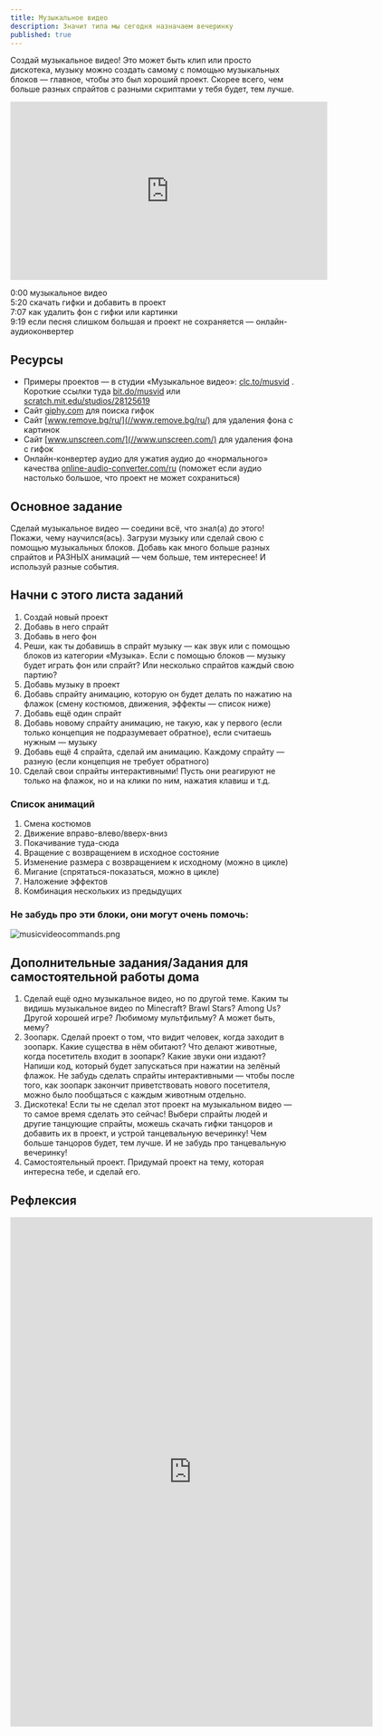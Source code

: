 ```yaml
---
title: Музыкальное видео
description: Значит типа мы сегодня назначаем вечеринку
published: true
---
```

Создай музыкальное видео! Это может быть клип или просто дискотека, музыку можно создать самому с помощью музыкальных блоков — главное, чтобы это был хороший проект. Скорее всего, чем больше разных спрайтов с разными скриптами у тебя будет, тем лучше.

<iframe width="560" height="315" src="https://www.youtube.com/embed/LiVhzD2u7fE" frameborder="0" allow="accelerometer; autoplay; clipboard-write; encrypted-media; gyroscope; picture-in-picture" allowfullscreen></iframe>

0:00 музыкальное видео  
5:20 скачать гифки и добавить в проект  
7:07 как удалить фон с гифки или картинки  
9:19 если песня слишком большая и проект не сохраняется — онлайн-аудиоконвертер

## Ресурсы

- Примеры проектов — в студии «Музыкальное видео»: [clc.to/musvid](//clc.to/musvid) . Короткие ссылки туда [bit.do/musvid](//bit.do/musvid) или [scratch.mit.edu/studios/28125619](//scratch.mit.edu/studios/28125619)
- Сайт [giphy.com](//giphy.com) для поиска гифок
- Сайт [www.remove.bg/ru/](//www.remove.bg/ru/) для удаления фона с картинок
- Сайт [www.unscreen.com/](//www.unscreen.com/) для удаления фона с гифок
- Онлайн-конвертер аудио для ужатия аудио до «нормального» качества [online-audio-converter.com/ru](//online-audio-converter.com/ru) (поможет если аудио настолько большое, что проект не может сохраниться)


## Основное задание

Сделай музыкальное видео — соедини всё, что знал(а) до этого! Покажи, чему научился(ась). Загрузи музыку или сделай свою с помощью музыкальных блоков. Добавь как много больше разных спрайтов и РАЗНЫХ анимаций — чем больше, тем интереснее! И используй разные события.

## Начни с этого листа заданий

1. Создай новый проект
2. Добавь в него спрайт
3. Добавь в него фон
4. Реши, как ты добавишь в спрайт музыку — как звук или с помощью блоков из категории «Музыка». Если с помощью блоков — музыку будет играть фон или спрайт? Или несколько спрайтов каждый свою партию?
5. Добавь музыку в проект
6. Добавь спрайту анимацию, которую он будет делать по нажатию на флажок (смену костюмов, движения, эффекты — список ниже)
7. Добавь ещё один спрайт
8. Добавь новому спрайту анимацию, не такую, как у первого (если только концепция не подразумевает обратное), если считаешь нужным — музыку
9. Добавь ещё 4 спрайта, сделай им анимацию. Каждому спрайту — разную (если концепция не требует обратного)
10. Сделай свои спрайты интерактивными! Пусть они реагируют не только на флажок, но и на клики по ним, нажатия клавиш и т.д.

### Список анимаций

1. Смена костюмов
1. Движение вправо-влево/вверх-вниз
1. Покачивание туда-сюда
1. Вращение с возвращением в исходное состояние
1. Изменение размера с возвращением к исходному (можно в цикле)
1. Мигание (спрятаться-показаться, можно в цикле)
1. Наложение эффектов
1. Комбинация нескольких из предыдущих

### Не забудь про эти блоки, они могут очень помочь:
![musicvideocommands.png]({{site.baseurl}}/lessons/musvideo/musicvideocommands.png)


## Дополнительные задания/Задания для самостоятельной работы дома

1. Сделай ещё одно музыкальное видео, но по другой теме. Каким ты видишь музыкальное видео по Minecraft? Brawl Stars? Among Us? Другой хорошей игре? Любимому мультфильму? А может быть, мему?
2. Зоопарк. Сделай проект о том, что видит человек, когда заходит в зоопарк. Какие существа в нём обитают? Что делают животные, когда посетитель входит в зоопарк? Какие звуки они издают? Напиши код, который будет запускаться при нажатии на зелёный флажок. Не забудь сделать спрайты интерактивными — чтобы после того, как зоопарк закончит приветствовать нового посетителя, можно было пообщаться с каждым животным отдельно.
3. Дискотека! Если ты не сделал этот проект на музыкальном видео — то самое время сделать это сейчас! Выбери спрайты людей и другие танцующие спрайты, можешь скачать гифки танцоров и добавить их в проект, и устрой танцевальную вечеринку! Чем больше танцоров будет, тем лучше. И не забудь про танцевальную вечеринку!
4. Самостоятельный проект. Придумай проект на тему, которая интересна тебе, и сделай его. 

## Рефлексия

<iframe src="https://docs.google.com/forms/d/e/1FAIpQLSf1n0yIH-nxvxXbpHoqq6hJMXGZDAka2f9VIjLhKQI2WLls5A/viewform?embedded=true" width="640" height="900" frameborder="0" marginheight="0" marginwidth="0">Загрузка…</iframe>
